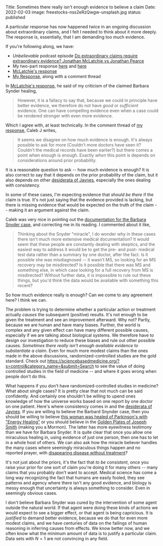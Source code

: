 Title: Sometimes there really isn't enough evidence to believe a claim
Date: 2022-02-03
image: freestocks-nss2eRzQwgw-unsplash.jpg
status: published

A particular response has now happened twice in an ongoing discussion about extraordinary claims, and I felt I needed to think about it more deeply.   The response is, essentially, that I am demanding too much evidence.

If you're following along, we have:

- *Unbelievable* podcast episode [Do extraordinary claims require extraordinary evidence? Jonathan McLatchie vs Jonathan Pearce](https://www.premierchristianradio.com/Shows/Saturday/Unbelievable/Episodes/Unbelievable-Do-extraordinary-claims-require-extraordinary-evidence-Jonathan-McLatchie-vs-Jonathan-Pearce) 
- My two-part response [here](https://bblais.github.io/posts/2022/Jan/18/bad-apologetics/) and [here](https://bblais.github.io/posts/2022/Jan/17/proton-decay-and-the-resurrection-of-jesus/)
- [McLatchie's response](https://jonathanmclatchie.com/bayesian-probability-and-the-resurrection-a-reply-to-brian-blais/)
- [My Response](https://bblais.github.io/posts/2022/Jan/24/ongoing-conversation-with-jonathan-mclatchie/), along with a comment thread



In [McLatchie's response](https://jonathanmclatchie.com/bayesian-probability-and-the-resurrection-a-reply-to-brian-blais/), he said of my criticism of the claimed Barbara Synder healing, 

> However, it is a fallacy to say that, because we could in principle have better evidence, we therefore do not have _good_ or _sufficient_ evidence. One can have compelling evidence even when a case could be rendered stronger with even more evidence.

Which I agree with, at least technically.  In the comment thread of [my response,](https://bblais.github.io/posts/2022/Jan/24/ongoing-conversation-with-jonathan-mclatchie/) Caleb J writes,

> It seems we disagree on how much evidence is enough. It's always possible to ask for more (Couldn't more doctors have seen it? Couldn't the medical records have been earlier?) but there comes a point when enough is enough. Exactly _when_ this point is depends on considerations around prior probability.

It is a reasonable question to ask -- how much evidence is enough?  It is also correct to say that it depends on the prior probability of the claim, but it also depends on other [desiderata of Jaynes](https://bblais.github.io/posts/2019/Jun/16/probability-its-not-just-about-the-math/), especially the ones dealing with consistency.  

In some of these cases, I'm expecting evidence that *should be there* if the claim is true.  It's not just saying that the evidence provided is lacking, but there is missing evidence that would be expected on the truth of the claim -- making it an argument against the claim.

Caleb was very nice in pointing out the [documentation for the Barbara Snyder case](https://1c15.co.uk/barbara-snyder-barbara-cummiskey-snyder-healed-from-multiple-sclerosis/), and correcting me in its reading.  I commented about it like,

> Thinking about the Snyder "miracle", I do wonder why in these cases there isn't much more extensive medical documentation? It would seem that these people are constantly dealing with skeptics, and the easiest way to address it would be to get the pre- and post- medical test data rather than a summary by one doctor, after the fact. Is it possible she was misdiagnosed -- it wasn't MS, so looking for an MS recovery may be misdirected? Is it possible that there was MS and something else, in which case looking for a full recovery from MS is misdirected? Without further data, it is impossible to rule out these things, but you'd think the data would be available with something this recent?

So how much evidence really is enough?  Can we come to any agreement here?  I think we can.  

The problem is trying to determine whether a particular action or treatment actually *causes* the subsequent (positive) results.  It's not enough to be given the treatment and see an improvement afterward.  Why not?  Partly, because we are human and have many biases.  Further, the world is complex and any given effect can have many different possible causes, especially if we are talking about biological systems.  We therefore have to design our investigation to reduce these biases and rule out other possible causes.   *Sometimes there really isn't enough available evidence to substantiate a claim*.  Even for much more modest claims than the ones made in the above discussions, randomized-controlled studies are the gold standard.  Check out https://sciencebasedmedicine.org/?s=control&category_name=&submit=Search to see the value of doing controlled studies in the field of medicine -- and where it goes wrong when people don't do this.

What happens if you don't have randomized-controlled studies in medicine?  What about single cases?  It is pretty clear that not much can be said confidently.  And certainly one shouldn't be willing to upend ones knowledge of how the universe works based on one report by one doctor on one patient.  Here's where consistency comes in and the  [desiderata of Jaynes](https://bblais.github.io/posts/2019/Jun/16/probability-its-not-just-about-the-math/).  If you are willing to believe the Barbard Snynder case, then you should be willing to believe  [this woman was healed of Parkinson's with "Energy Healing"](<Parkinson's healed with "Energy Healing": https://crimsonpublishers.com/acam/fulltext/ACAM.000559.php>) or you should believe in the [Golden Plates of Joseph Smith](https://en.wikipedia.org/wiki/Golden_plates#cite_note-5) (making you a Mormon).  The latter has more eyewitness testimony than we have for Barbara Snyder.  It is quite clear that once you allow one miraculous healing in, using evidence of just one person, then one has to let in a whole host of others.  We can also ask how the miracle believer handles the many cases where seemingly miraculous things happen and no reported prayer, with [disapearing disease without treatment](https://www.bbc.com/future/article/20150306-the-mystery-of-vanishing-cancer)?

It's not just about the priors, it's the fact that *to be consistent*, once you raise your prior for one sort of claim you're doing it for many others -- many claims that you probably don't want to accept.  Medical science has come a long way recognizing the fact that humans are easily fooled, they see patterns and agency where there isn't any good evidence, and biology is messy enough that uncertainty is always something to consider.  Even in seemingly obvious cases.

I don't believe Barbara Snyder was cured by the intervention of some agent outside the natural world.  If that agent were doing these kinds of actions we would expect to see a bigger effect, or that agent is being capricious.  It is *justified* to demand better evidence, because we do that for even more modest claims, and we have centuries of data on the failings of human reasoning in inferring causes from effects.  We know better now, and we often know what the minimum amount of data is to justify a particular claim.  Data sets with $N=1$ are not convincing in any field.  

